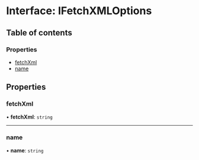 # Interface: IFetchXMLOptions

## Table of contents

### Properties

- [fetchXml](IFetchXMLOptions.md#fetchxml)
- [name](IFetchXMLOptions.md#name)

## Properties

### fetchXml

• **fetchXml**: `string`



___

### name

• **name**: `string`


